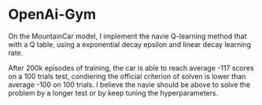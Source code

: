 # OpenAi-Gym
On the MountainCar model, I implement the navie Q-learning method that with a Q table, using a exponential decay epsilon and linear decay learning rate.

After 200k episodes of training, the car is able to reach average -117 scores on a 100 trials test, condiering the official criterion of solven is lower than average -100 on 100 trials. I believe the navie should be above to solve the problem by a longer test or by keep tuning the hyperparameters.

